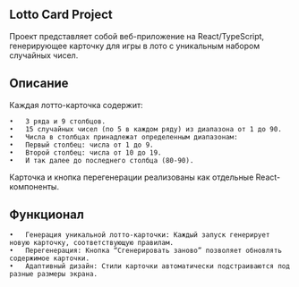 ## Lotto Card Project

Проект представляет собой веб-приложение на React/TypeScript, генерирующее карточку для игры в лото с уникальным набором случайных чисел.

## Описание

Каждая лотто-карточка содержит:

    •	3 ряда и 9 столбцов.
    •	15 случайных чисел (по 5 в каждом ряду) из диапазона от 1 до 90.
    •	Числа в столбцах принадлежат определенным диапазонам:
    •	Первый столбец: числа от 1 до 9.
    •	Второй столбец: числа от 10 до 19.
    •	И так далее до последнего столбца (80-90).


Карточка и кнопка перегенерации реализованы как отдельные React-компоненты.

## Функционал

	•	Генерация уникальной лотто-карточки: Каждый запуск генерирует новую карточку, соответствующую правилам.
	•	Перегенерация: Кнопка “Сгенерировать заново” позволяет обновлять содержимое карточки.
	•	Адаптивный дизайн: Стили карточки автоматически подстраиваются под разные размеры экрана.
